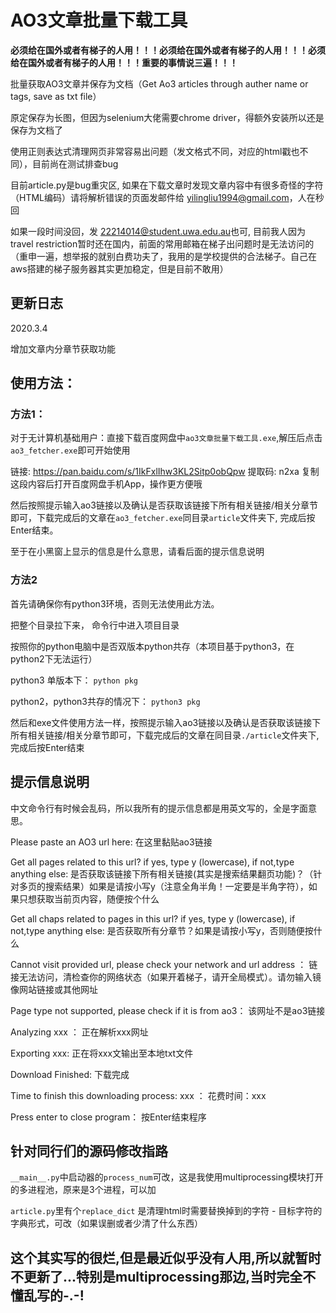 # AO3文章批量下载工具

**必须给在国外或者有梯子的人用！！！必须给在国外或者有梯子的人用！！！必须给在国外或者有梯子的人用！！！重要的事情说三遍！！！**



批量获取AO3文章并保存为文档（Get Ao3 articles through auther name or tags, save as txt file）

原定保存为长图，但因为selenium大佬需要chrome driver，得额外安装所以还是保存为文档了

使用正则表达式清理网页非常容易出问题（发文格式不同，对应的html戳也不同），目前尚在测试排查bug

目前article.py是bug重灾区, 如果在下载文章时发现文章内容中有很多奇怪的字符（HTML编码）请将解析错误的页面发邮件给 <yilingliu1994@gmail.com>，人在秒回

如果一段时间没回，发 <22214014@student.uwa.edu.au>也可, 目前我人因为travel restriction暂时还在国内，前面的常用邮箱在梯子出问题时是无法访问的（重申一遍，想举报的就别白费功夫了，我用的是学校提供的合法梯子。自己在aws搭建的梯子服务器其实更加稳定，但是目前不敢用）

## 更新日志

2020.3.4

增加文章内分章节获取功能

## 使用方法：

### 方法1：

对于无计算机基础用户：直接下载百度网盘中```ao3文章批量下载工具.exe```,解压后点击```ao3_fetcher.exe```即可开始使用

链接: https://pan.baidu.com/s/1IkFxlIhw3KL2Sitp0obQpw 提取码: n2xa 复制这段内容后打开百度网盘手机App，操作更方便哦

然后按照提示输入ao3链接以及确认是否获取该链接下所有相关链接/相关分章节即可，下载完成后的文章在```ao3_fetcher.exe```同目录```article```文件夹下, 完成后按Enter结束。

至于在小黑窗上显示的信息是什么意思，请看后面的提示信息说明


### 方法2

首先请确保你有python3环境，否则无法使用此方法。

把整个目录拉下来， 命令行中进入项目目录

按照你的python电脑中是否双版本python共存（本项目基于python3，在python2下无法运行）

python3 单版本下：
```python pkg```

python2，python3共存的情况下：
```python3 pkg```

然后和exe文件使用方法一样，按照提示输入ao3链接以及确认是否获取该链接下所有相关链接/相关分章节即可，下载完成后的文章在同目录```./article```文件夹下, 完成后按Enter结束

## 提示信息说明

中文命令行有时候会乱码，所以我所有的提示信息都是用英文写的，全是字面意思。

Please paste an AO3 url here: 在这里黏贴ao3链接

Get all pages related to this url? if yes, type y (lowercase), if not,type anything else: 是否获取该链接下所有相关链接(其实是搜索结果翻页功能)？（针对多页的搜索结果）如果是请按小写y（注意全角半角！一定要是半角字符），如果只想获取当前页内容，随便按个什么

Get all chaps related to pages in this url? if yes, type y (lowercase), if not,type anything else: 是否获取所有分章节？如果是请按小写y，否则随便按什么

Cannot visit provided url, please check your network and url address ： 链接无法访问，清检查你的网络状态（如果开着梯子，请开全局模式）。请勿输入镜像网站链接或其他网址

Page type not supported, please check if it is from ao3： 该网址不是ao3链接

Analyzing xxx ： 正在解析xxx网址

Exporting xxx: 正在将xxx文输出至本地txt文件

Download Finished: 下载完成

Time to finish this downloading process: xxx ： 花费时间：xxx

Press enter to close program： 按Enter结束程序

## 针对同行们的源码修改指路

```__main__.py```中启动器的```process_num```可改，这是我使用multiprocessing模块打开的多进程池，原来是3个进程，可以加

```article.py```里有个```replace_dict``` 是清理html时需要替换掉到的字符 - 目标字符的字典形式，可改（如果误删或者少清了什么东西）

## 这个其实写的很烂,但是最近似乎没有人用,所以就暂时不更新了...特别是multiprocessing那边,当时完全不懂乱写的-.-!


